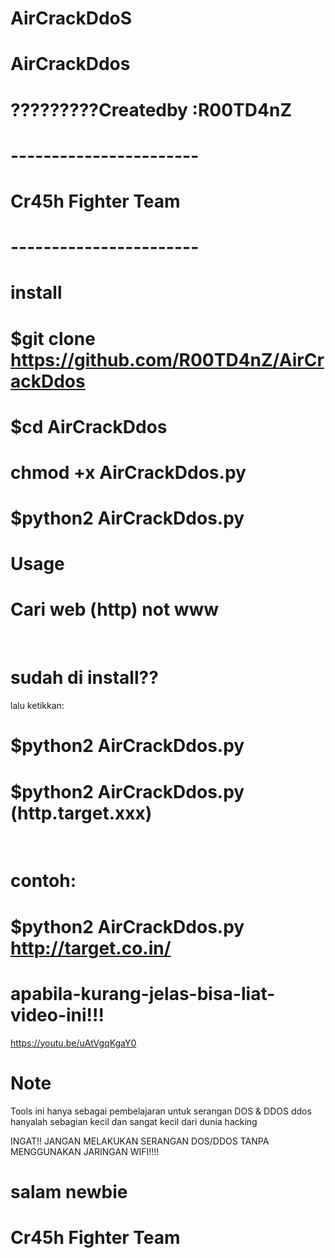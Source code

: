 # AirCrackDdoS                            
# AirCrackDdos              
# ?????????Createdby :R00TD4nZ      
# -----------------------
# Cr45h Fighter Team
# -----------------------

# install
# $git clone https://github.com/R00TD4nZ/AirCrackDdos
# $cd AirCrackDdos
# chmod +x AirCrackDdos.py
# $python2 AirCrackDdos.py

# Usage
# Cari web (http) not www
 
# sudah di install??
lalu ketikkan:
# $python2 AirCrackDdos.py
# $python2 AirCrackDdos.py (http.target.xxx)
 
# contoh:
# $python2 AirCrackDdos.py http://target.co.in/

# apabila-kurang-jelas-bisa-liat-video-ini!!!

https://youtu.be/uAtVgqKgaY0

# Note
Tools ini hanya sebagai pembelajaran untuk serangan DOS & DDOS
ddos hanyalah sebagian kecil dan sangat kecil dari dunia hacking

INGAT!! JANGAN MELAKUKAN SERANGAN DOS/DDOS TANPA MENGGUNAKAN JARINGAN WIFI!!!!

# salam newbie
# Cr45h Fighter Team
